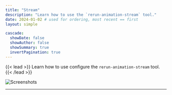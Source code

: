 ```yaml
---
title: "Stream"
description: "Learn how to use the `rerun-animation-stream` tool."
date: 2024-01-02 # used for ordering, most recent == first
layout: simple

cascade:
  showDate: false
  showAuthor: false
  showSummary: true
  invertPagination: true  
---
```


{{< lead >}}
Learn how to use configure the `rerun-animation-stream` tool.
{{< /lead >}}

![Screenshots](stream.svg)


---